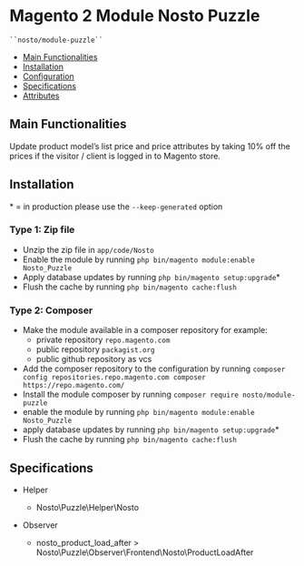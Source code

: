 # Magento 2 Module Nosto Puzzle

    ``nosto/module-puzzle``

 - [Main Functionalities](#markdown-header-main-functionalities)
 - [Installation](#markdown-header-installation)
 - [Configuration](#markdown-header-configuration)
 - [Specifications](#markdown-header-specifications)
 - [Attributes](#markdown-header-attributes)


## Main Functionalities
Update product model’s list price and price attributes by taking 10% off the prices if the visitor / client is logged in to Magento store.

## Installation
\* = in production please use the `--keep-generated` option

### Type 1: Zip file

 - Unzip the zip file in `app/code/Nosto`
 - Enable the module by running `php bin/magento module:enable Nosto_Puzzle`
 - Apply database updates by running `php bin/magento setup:upgrade`\*
 - Flush the cache by running `php bin/magento cache:flush`

### Type 2: Composer

 - Make the module available in a composer repository for example:
    - private repository `repo.magento.com`
    - public repository `packagist.org`
    - public github repository as vcs
 - Add the composer repository to the configuration by running `composer config repositories.repo.magento.com composer https://repo.magento.com/`
 - Install the module composer by running `composer require nosto/module-puzzle`
 - enable the module by running `php bin/magento module:enable Nosto_Puzzle`
 - apply database updates by running `php bin/magento setup:upgrade`\*
 - Flush the cache by running `php bin/magento cache:flush`


## Specifications

 - Helper
	- Nosto\Puzzle\Helper\Nosto

 - Observer
	- nosto_product_load_after > Nosto\Puzzle\Observer\Frontend\Nosto\ProductLoadAfter

